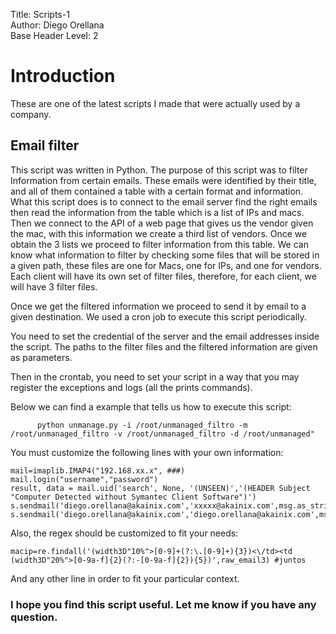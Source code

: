 Title:    Scripts-1  
Author:    Diego Orellana  
Base Header Level:    2  

# Introduction #

These are one of the latest scripts I made that were actually used by a company.

## Email filter ##

This script was written in Python. The purpose of this script was to filter Information from certain emails. These emails were identified by their title, and all of them contained a table with a certain format and information. What this script does is to connect to the email server find the right emails then read the information from the table which is a list of IPs and macs. Then we connect to the API of a web page that gives us the vendor given the mac, with this information we create a third list of vendors. Once we obtain the 3 lists we proceed to filter information from this table. We can know what information to filter by checking some files that will be stored in a given path, these files are one for Macs, one for IPs, and one for vendors. Each client will have its own set of filter files, therefore, for each client, we will have 3 filter files.


Once we get the filtered information we proceed to send it by email to a given destination. We used a cron job to execute this script periodically.


You need to set the credential of the server and the email addresses inside the script. The paths to the filter files and the filtered information are given as parameters.

Then in the crontab, you need to set your script in a way that you may register the exceptions and logs (all the prints commands).

Below we can find a example that tells us how to execute this script:

          python unmanage.py -i /root/unmanaged_filtro -m /root/unmanaged_filtro -v /root/unmanaged_filtro -d /root/unmanaged"


You must customize the following lines with your own information:

	mail=imaplib.IMAP4("192.168.xx.x", ###)
	mail.login("username","password")
	result, data = mail.uid('search', None, '(UNSEEN)','(HEADER Subject "Computer Detected without Symantec Client Software")')
	s.sendmail('diego.orellana@akainix.com','xxxxx@akainix.com',msg.as_string())
	s.sendmail('diego.orellana@akainix.com','diego.orellana@akainix.com',msg.as_string())

Also, the regex should be customized to fit your needs:

	macip=re.findall('(width3D"10%">[0-9]+(?:\.[0-9]+){3})<\/td><td (width3D"20%">[0-9a-f]{2}(?:-[0-9a-f]{2}){5})',raw_email3) #juntos

And any other line in order to fit your particular context.

### I hope you find this script useful. Let me know if you have any question. ###




